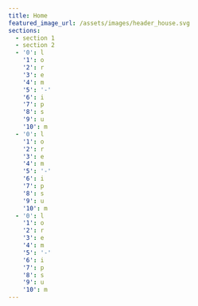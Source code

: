 ```yaml
---
title: Home
featured_image_url: /assets/images/header_house.svg
sections:
  - section 1
  - section 2
  - '0': l
    '1': o
    '2': r
    '3': e
    '4': m
    '5': '-'
    '6': i
    '7': p
    '8': s
    '9': u
    '10': m
  - '0': l
    '1': o
    '2': r
    '3': e
    '4': m
    '5': '-'
    '6': i
    '7': p
    '8': s
    '9': u
    '10': m
  - '0': l
    '1': o
    '2': r
    '3': e
    '4': m
    '5': '-'
    '6': i
    '7': p
    '8': s
    '9': u
    '10': m
---
```


